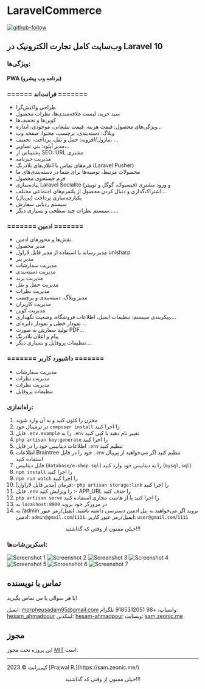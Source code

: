 # LaravelCommerce

[![github-follow](https://alirezap30web.ir/wp-content/uploads/2024/01/laravel-shoping-700x329.jpeg)](https://github.com/morpheusadam)


## وب‌سایت کامل تجارت الکترونیک در Laravel 10

### ویژگی‌ها:
#### PWA (برنامه وب پیشرو)
### ====== فرانت‌اند =======

- طراحی واکنش‌گرا
- سبد خرید، لیست علاقه‌مندی‌ها، نظرات محصول
- کوپن‌ها و تخفیف‌ها
- ویژگی‌های محصول: قیمت هزینه، قیمت تبلیغاتی، موجودی، اندازه...
- وبلاگ: دسته‌بندی، برچسب، محتوا، صفحه وب
- ماژول/افزونه: حمل و نقل، پرداخت، تخفیف، ...
- مدیر آپلود: بنر، تصاویر،..
- پشتیبانی از SEO: URL مشتری
- مدیریت خبرنامه
- فرم‌های تماس با اعلان‌های بلادرنگ (Laravel Pusher)
- محصولات مرتبط، توصیه‌ها برای شما در دسته‌بندی‌های ما
- فرم جستجوی محصول
- پیاده‌سازی Laravel Socialite (فیسبوک، گوگل و توییتر) و ورود مشتری
- اشتراک‌گذاری و دنبال کردن محصول از پلتفرم‌های اجتماعی مختلف...
- یکپارچه‌سازی پرداخت (پی‌پال)
- سیستم ردیابی سفارش
- سیستم نظرات چند سطحی
و بسیاری دیگر......

### ======= ادمین =======

- نقش‌ها و مجوزهای ادمین
- مدیر محصول
- مدیر رسانه با استفاده از مدیر فایل لاراول unisharp
- مدیر بنر
- مدیریت سفارشات
- مدیریت دسته‌بندی
- مدیریت برند
- مدیریت حمل و نقل
- مدیریت نظرات
- مدیر وبلاگ، دسته‌بندی و برچسب
- مدیریت کاربران
- مدیریت کوپن
- پیکربندی سیستم: تنظیمات ایمیل، اطلاعات فروشگاه، وضعیت نگهداری،...
- نمودار خطی و نمودار دایره‌ای ...
- تولید سفارش به صورت PDF...
- پیام و اعلان بلادرنگ
- تنظیمات پروفایل
و بسیاری دیگر....

### ======= داشبورد کاربر =======

- مدیریت سفارشات
- مدیریت نظرات
- مدیریت نظرات
- تنظیمات پروفایل

### راه‌اندازی:

1. مخزن را کلون کنید و به آن وارد شوید
2. در ترمینال خود `composer install` را اجرا کنید
3. فایل `.env.example` را به `.env` تغییر نام دهید یا کپی کنید
4. `php artisan key:generate` را اجرا کنید
5. اطلاعات دیتابیس خود را در فایل `.env` تنظیم کنید
6. اطلاعات Braintree خود را در فایل `.env` تنظیم کنید اگر می‌خواهید از پی‌پال استفاده کنید
7. فایل دیتابیس (`database/e-shop.sql`) را به دیتابیس خود وارد کنید (`mysql,sql`)
8. `npm install` را اجرا کنید
9. `npm run watch` را اجرا کنید
10. فرمان [مدیر فایل لاراول]:-  `php artisan storage:link` را اجرا کنید
11. فایل `.env` را ویرایش کنید :- APP_URL را حذف کنید
12. `php artisan serve` را اجرا کنید یا از هاست مجازی استفاده کنید
13. به `localhost:8000` در مرورگر خود بروید
14. به /admin بروید اگر می‌خواهید به پنل ادمین دسترسی داشته باشید. ایمیل/رمز عبور ادمین: `admin@gmail.com`/`1111`. ایمیل/رمز عبور کاربر: `user@gmail.com`/`1111`

<p style="text-align:center">خیلی ممنون از وقتی که گذاشتید!!!</p>

### اسکرین‌شات‌ها:
 ![Screenshot 1](public/screenshot/screencapture-127-0-0-1-8000-2024-08-22-21_46_47.png)
![Screenshot 2](public/screenshot/screencapture-127-0-0-1-8000-about-us-2024-08-22-21_54_49.png)
![Screenshot 3](public/screenshot/screencapture-127-0-0-1-8000-admin-file-manager-2024-08-22-21_56_15.png)
![Screenshot 4](public/screenshot/screencapture-127-0-0-1-8000-admin-product-create-2024-08-22-21_57_02.png)
![Screenshot 5](public/screenshot/screencapture-127-0-0-1-8000-contact-2024-08-22-21_55_51.png)
![Screenshot 6](public/screenshot/screencapture-127-0-0-1-8000-product-grids-2024-08-22-21_47_12.png)
![Screenshot 7](public/screenshot/screencapture-127-0-0-1-8000-review-2024-08-22-21_56_28.png)



## تماس با نویسنده
با هر سوالی با من تماس بگیرید!<br>

ایمیل: morpheusadam95@gmail.com
واتساپ: +98 9185312051
تلگرام: [hesam_ahmadpour](https://t.me/morpheusadam)
لینکدین: [hesam-ahmadpour](https://www.linkedin.com/in/hesam-ahmadpour)
وبسایت: [sam.zeonic.me](https://sam.zeonic.me)

## مجوز
این پروژه تحت مجوز [MIT](https://sam.zeonic.me/licenses/mit/) است.<br />
<hr>
کپی‌رایت © 2023 [Prajwal R.](https://sam.zeonic.me/)

<p style="text-align:center">خیلی ممنون از وقتی که گذاشتید!!!</p>